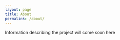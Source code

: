 ```yaml
---
layout: page
title: About
permalink: /about/
---
```


Information describing the project will come soon here
